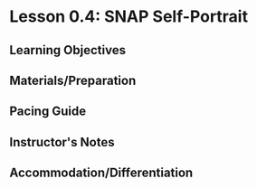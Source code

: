 # Lesson 0.4: SNAP Self-Portrait

## Learning Objectives


## Materials/Preparation


## Pacing Guide


## Instructor's Notes


## Accommodation/Differentiation